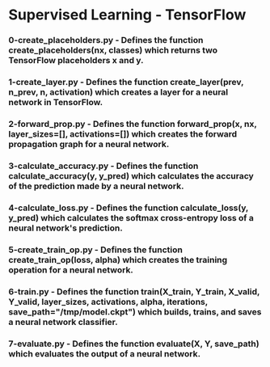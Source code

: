 # Supervised Learning - TensorFlow

### 0-create_placeholders.py - Defines the function create_placeholders(nx, classes) which returns two TensorFlow placeholders x and y.

### 1-create_layer.py - Defines the function create_layer(prev, n_prev, n, activation) which creates a layer for a neural network in TensorFlow.

### 2-forward_prop.py - Defines the function forward_prop(x, nx, layer_sizes=[], activations=[]) which creates the forward propagation graph for a neural network.

### 3-calculate_accuracy.py - Defines the function calculate_accuracy(y, y_pred) which calculates the accuracy of the prediction made by a neural network.

### 4-calculate_loss.py - Defines the function calculate_loss(y, y_pred) which calculates the softmax cross-entropy loss of a neural network's prediction.

### 5-create_train_op.py - Defines the function create_train_op(loss, alpha) which creates the training operation for a neural network.

### 6-train.py - Defines the function train(X_train, Y_train, X_valid, Y_valid, layer_sizes, activations, alpha, iterations, save_path="/tmp/model.ckpt") which builds, trains, and saves a neural network classifier.

### 7-evaluate.py - Defines the function evaluate(X, Y, save_path) which evaluates the output of a neural network.
